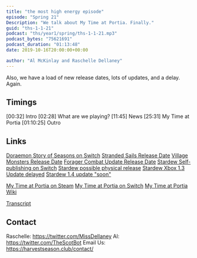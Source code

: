 ```yaml
---
title: "the most high energy episode"
episode: "Spring 21"
Description: "We talk about My Time at Portia. Finally."
guid: "ths-1-1-21"
podcast: "ths/year1/spring/ths-1-1-21.mp3"
podcast_bytes: "75621691"
podcast_duration: "01:13:48"
date: 2019-10-16T20:00:00+00:00

author: "Al McKinlay and Raschelle Dellaney"
---
```


Also, we have a load of new release dates, lots of updates, and a delay. Again.

## Timings

[00:32] Intro
[02:28] What are we playing?
[11:45] News
[25:31] My Time at Portia
[01:10:25] Outro

## Links

[Doraemon Story of Seasons on Switch](https://www.nintendo.com/games/detail/doraemon-story-of-seasons-switch/)
[Stranded Sails Release Date](https://twitter.com/rokapublish/status/1179758017597906944)
[Village Monsters Release Date](https://twitter.com/VillageMonsters/status/1179459279683612673)
[Forager Combat Update Release Date](https://twitter.com/_HopFrog/status/1181671808333840384)
[Stardew Self-publishing on Switch](https://twitter.com/ConcernedApe/status/1179119938499305472)
[Stardew possible physical release](https://twitter.com/ConcernedApe/status/1179131216915656704)
[Stardew Xbox 1.3 Update delayed](https://twitter.com/ConcernedApe/status/1176646037458411521)
[Stardew 1.4 update "soon"](https://twitter.com/ConcernedApe/status/1179185611854368768)

[My Time at Portia on Steam](https://store.steampowered.com/app/666140/My_Time_At_Portia/)
[My Time at Portia on Switch](https://www.nintendo.com/games/detail/my-time-at-portia-switch/)
[My Time at Portia Wiki](https://mytimeatportia.fandom.com/wiki/My_Time_at_Portia_Wiki)

[Transcript](https://docs.google.com/document/d/1ShqtIysVtX6YVEV4fawxCtJ95EuC1fHEOOagKmjhmTw/edit?usp=sharing)

## Contact

Raschelle: https://twitter.com/MissDellaney
Al: https://twitter.com/TheScotBot
Email Us: https://harvestseason.club/contact/
